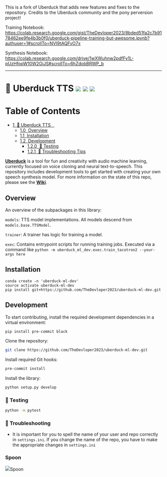 This is a fork of Uberduck that adds new features and fixes to the repository. Credits to the Uberduck community and the pony perversion project!

Training Notebook: https://colab.research.google.com/gist/TheDevloper2023/8bded51fa2c7b9178462ee9fe4b3b0f0/uberduck-pipeline-training-but-awesome.ipynb?authuser=1#scrollTo=NVI9tAQFvO7x

Synthesis Notebook: https://colab.research.google.com/drive/1wXWuhnw2pdfFy1L-pUzHfopW10W2GiJS#scrollTo=6hZdobBRWP_b


---
# 🦆 Uberduck TTS ![](https://img.shields.io/github/forks/uberduck-ai/uberduck-ml-dev) ![](https://img.shields.io/github/stars/uberduck-ai/uberduck-ml-dev) ![](https://img.shields.io/github/issues/uberduck-ai/uberduck-ml-dev)

<h1>Table of Contents<span class="tocSkip"></span></h1>
<div class="toc">
   <ul class="toc-item">
      <li>
         <span><a href="#🦆-Uberduck-TTS---" data-toc-modified-id="🦆-Uberduck-TTS----1"><span class="toc-item-num">1&nbsp;&nbsp;</span>🦆 Uberduck TTS <img src="https://img.shields.io/github/forks/uberduck-ai/uberduck-ml-dev" alt=""> <img src="https://img.shields.io/github/stars/uberduck-ai/uberduck-ml-dev" alt=""> <img src="https://img.shields.io/github/issues/uberduck-ai/uberduck-ml-dev" alt=""></a></span>
         <ul class="toc-item">
            <li><span><a href="#Overview" data-toc-modified-id="Overview-1.0"><span class="toc-item-num">1.0&nbsp;&nbsp;</span>Overview</a></span></li>
            <li><span><a href="#Installation" data-toc-modified-id="Installation-1.1"><span class="toc-item-num">1.1&nbsp;&nbsp;</span>Installation</a></span></li>
            <li>
               <span><a href="#Development" data-toc-modified-id="Development-1.2"><span class="toc-item-num">1.2&nbsp;&nbsp;</span>Development</a></span>
               <ul class="toc-item">
                  <li><span><a href="#🚩-Testing" data-toc-modified-id="🚩-Testing-1.2.0"><span class="toc-item-num">1.2.0&nbsp;&nbsp;</span>🚩 Testing</a></span></li>
               </ul>
               <ul class="toc-item">
                  <li><span><a href="#🔧-Troubleshooting-Tips" data-toc-modified-id="🔧-Troubleshooting-Tips-1.2.1"><span class="toc-item-num">1.2.1&nbsp;&nbsp;</span>🔧 Troubleshooting Tips</a></span></li>
               </ul>
            </li>
         </ul>
      </li>
   </ul>
</div>

[**Uberduck**](https://uberduck.ai/) is a tool for fun and creativity with audio machine learning, currently focused on voice cloning and neural text-to-speech. This repository includes development tools to get started with creating your own speech synthesis model. For more information on the state of this repo, please see the [**Wiki**](https://github.com/uberduck-ai/uberduck-ml-dev/wiki).

## Overview

An overview of the subpackages in this library:

`models`: TTS model implementations. All models descend from `models.base.TTSModel`.

`trainer`: A trainer has logic for training a model.

`exec`: Contains entrypoint scripts for running training jobs. Executed via a command like
`python -m uberduck_ml_dev.exec.train_tacotron2 --your-args here`

## Installation

```
conda create -n 'uberduck-ml-dev'
source activate uberduck-ml-dev
pip install git+https://github.com/TheDevloper2023/uberduck-ml-dev.git
```

## Development

To start contributing, install the required development dependencies in a virtual environment:

```bash
pip install pre-commit black
```

Clone the repository:

```bash
git clone https://github.com/TheDevloper2023/uberduck-ml-dev.git
```

Install required Git hooks:

```bash
pre-commit install
```

Install the library:

```bash
python setup.py develop
```

### 🚩 Testing

```bash
python -m pytest
```

### 🔧 Troubleshooting

- It is important for you to spell the name of your user and repo correctly in `settings.ini`. If you change the name of the repo, you have to make the appropriate changes in `settings.ini`

### Spoon
<img src="https://pngimg.com/uploads/spoon/spoon_PNG3044.png">Spoon<img>
